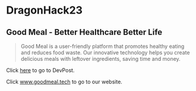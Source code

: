 # DragonHack23

## Good Meal - Better Healthcare Better Life

> Good Meal is a user-friendly platform that promotes healthy eating and reduces food waste. Our innovative technology helps you create delicious meals with leftover ingredients, saving time and money.

Click [here](https://devpost.com/software/good-meal-for-a-better-healthcare?ref_content=my-projects-tab&ref_feature=my_projects) to go to DevPost.

Click www.goodmeal.tech to go to our website.
